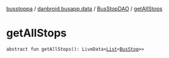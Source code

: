[busstoppa](../../index.md) / [danbroid.busapp.data](../index.md) / [BusStopDAO](index.md) / [getAllStops](./get-all-stops.md)

# getAllStops

`abstract fun getAllStops(): LiveData<`[`List`](https://kotlinlang.org/api/latest/jvm/stdlib/kotlin.collections/-list/index.html)`<`[`BusStop`](../-bus-stop/index.md)`>>`
